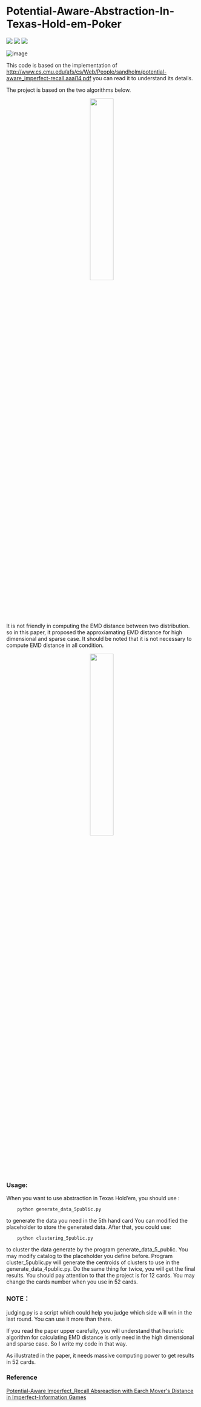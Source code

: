 ﻿# Potential-Aware-Abstraction-In-Texas-Hold-em-Poker
![](https://img.shields.io/badge/language-python-blue.svg) 
![](https://img.shields.io/badge/license-MIT-000000.svg)
![](https://codebeat.co/webhooks/github/pull_requests/94a77fb4-b070-4c07-a6a8-8294f90a5b36)

![image](https://github.com/ChengTsang/PPO-clip-and-PPO-penalty-on-Atari-Domain/tree/master/image/1.gif)  
	
This code is based on the implementation of http://www.cs.cmu.edu/afs/cs/Web/People/sandholm/potential-aware_imperfect-recall.aaai14.pdf
you can read it to understand its details.

The project is based on the two algorithms below.
<div align=center>
<img src="https://img-blog.csdnimg.cn/20181119124849580.jpg" width=35% height=35% div align="center" /> 
<div align=left>

It is not friendly in computing the EMD distance between two distribution. so in this paper, it proposed the approxiamating EMD distance for  high dimensional and sparse case. It should be noted that it is not necessary to compute EMD distance in all condition.

<div align=center><img src="https://img-blog.csdnimg.cn/20181119124856106.jpg" width=35% height=35% div align="center" /> 
<div align=left>

### Usage:
When you want to use abstraction in Texas Hold’em, you should use :
```
	python generate_data_5public.py
```
to generate the data you need in the 5th hand card
You can modified the placeholder to store the generated data.
After that, you could use:
```
	python clustering_5public.py 
```
to cluster the data generate by the program generate_data_5_public. You may modify catalog to the placeholder you define before.
Program cluster_5public.py will generate the centroids of clusters to use in the generate_data_4public.py.
Do the same thing for twice, you will get the final results. You should pay attention to that the project is for 12 cards. You may change the cards number when you use in 52 cards.



### NOTE：
judging.py is a script which could help you judge which side will win in the last round. You can use it more than there.

If you read the paper upper carefully, you will understand that heuristic algorithm for calculating EMD distance is only need in the high dimensional and sparse case. So I write my code in that way. 

As illustrated in the paper, it needs massive computing power to get results in 52 cards.

### Reference
[Potential-Aware Imperfect_Recall Absreaction with Earch Mover's Distance in Imperfect-Information Games](http://www.cs.cmu.edu/afs/cs/Web/People/sandholm/potential-aware_imperfect-recall.aaai14.pdf)
